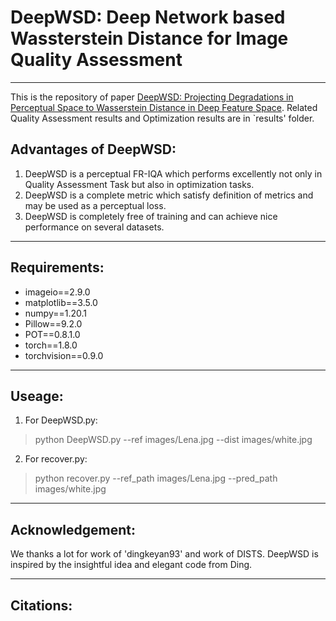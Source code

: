 # DeepWSD: Deep Network based Wassterstein Distance for Image Quality Assessment
----------------------------
This is the repository of paper [DeepWSD: Projecting Degradations in Perceptual Space to Wasserstein Distance in Deep Feature Space](xxx). Related Quality Assessment results and Optimization results are in `results' folder.

## Advantages of DeepWSD:
1. DeepWSD is a perceptual FR-IQA which performs excellently not only in Quality Assessment Task but also in optimization tasks.
2. DeepWSD is a complete metric which satisfy definition of metrics and may be used as a perceptual loss.
3. DeepWSD is completely free of training and can achieve nice performance on several datasets.

-----------------------------

## Requirements:
- imageio==2.9.0
- matplotlib==3.5.0
- numpy==1.20.1
- Pillow==9.2.0
- POT==0.8.1.0
- torch==1.8.0
- torchvision==0.9.0

------------------------------

## Useage:
1. For DeepWSD.py:
>python DeepWSD.py --ref images/Lena.jpg --dist images/white.jpg

2. For recover.py:
>python recover.py --ref_path images/Lena.jpg --pred_path images/white.jpg
------------------------------

## Acknowledgement:
We thanks a lot for work of 'dingkeyan93' and work of DISTS. DeepWSD is inspired by the insightful idea and elegant code from Ding.  

------------------------------

## Citations:
